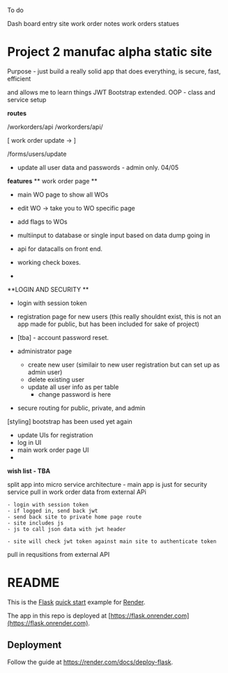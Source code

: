 
To do

Dash board entry site
work order notes
work orders statues

# Project 2 manufac alpha static site

Purpose - just build a really solid app that does everything, is
secure, 
fast,
efficient 

and allows me to learn things
JWT
Bootstrap extended. 
OOP - class and service setup

**routes**


/workorders/api
/workorders/api/<id>

[ work order update -> ]

/forms/users/update
- update all user data and passwords - admin only. 04/05

**features**
** work order page **

- main WO page to show all WOs
- edit WO -> take you to WO specific page
- add flags to WOs

- multiinput to database or single input based on data dump going in
- api for datacalls on front end. 
- working check boxes. 
- 


**LOGIN AND SECURITY **
- login with session token
- registration page for new users (this really shouldnt exist, this is not an app made for public, but has been included for sake of project)
- [tba] - account password reset. 
- administrator page
  - create new user (similair to new user registration but can set up as admin user)
  - delete existing user
  - update all user info as per table
    - change password is here

- secure routing for public, private, and admin 

[styling]
bootstrap has been used yet again
- update UIs for registration
- log in UI
- main work order page UI
- 



**wish list - TBA**

split app into micro service architecture - main app is just for security service
pull in work order data from external APi 

    - login with session token
    - if logged in, send back jwt
    - send back site to private home page route
    - site includes js 
    - js to call json data with jwt header

    - site will check jwt token against main site to authenticate token 

pull in requsitions from external API




# README

This is the [Flask](http://flask.pocoo.org/) [quick start](http://flask.pocoo.org/docs/1.0/quickstart/#a-minimal-application) example for [Render](https://render.com).

The app in this repo is deployed at [https://flask.onrender.com](https://flask.onrender.com).

## Deployment

Follow the guide at https://render.com/docs/deploy-flask.
